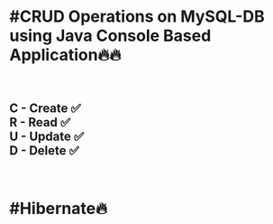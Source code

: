 <h1>
  #CRUD Operations on MySQL-DB using Java Console Based Application🔥🔥<br><br></h1>
  <h2>
  C - Create ✅<br>
  R - Read ✅<br>
  U - Update ✅<br>
  D - Delete ✅<br>
  </h2>
  <br>
  <h1>#Hibernate🔥</h1>
</h1>
